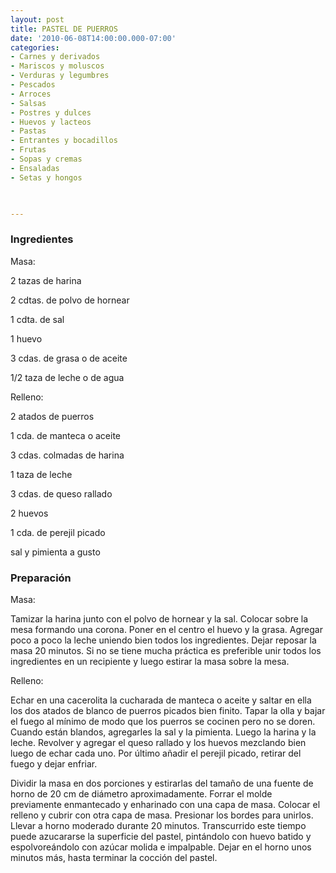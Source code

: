 ```yaml
---
layout: post
title: PASTEL DE PUERROS
date: '2010-06-08T14:00:00.000-07:00'
categories:
- Carnes y derivados
- Mariscos y moluscos
- Verduras y legumbres
- Pescados
- Arroces
- Salsas
- Postres y dulces
- Huevos y lacteos
- Pastas
- Entrantes y bocadillos
- Frutas
- Sopas y cremas
- Ensaladas
- Setas y hongos
 


---
```


<h3>Ingredientes</h3>

Masa:

2 tazas de harina

2 cdtas. de polvo de hornear

1 cdta. de sal

1 huevo

3 cdas. de grasa o de aceite

1/2 taza de leche o de agua

Relleno:

2 atados de puerros

1 cda. de manteca o aceite

3 cdas. colmadas de harina

1 taza de leche

3 cdas. de queso rallado

2 huevos

1 cda. de perejil picado

sal y pimienta a gusto

<h3>Preparación</h3>

Masa:

Tamizar la harina junto con el polvo de hornear y la sal. Colocar sobre la mesa formando una corona. Poner en el centro el huevo y la grasa. Agregar poco a poco la leche uniendo bien todos los ingredientes. Dejar reposar la masa 20 minutos. Si no se tiene mucha práctica es preferible unir todos los ingredientes en un recipiente y luego estirar la masa sobre la mesa.

Relleno:

Echar en una cacerolita la cucharada de manteca o aceite y saltar en ella los dos atados de blanco de puerros picados bien finito. Tapar la olla y bajar el fuego al mínimo de modo que los puerros se cocinen pero no se doren. Cuando están blandos, agregarles la sal y la pimienta. Luego la harina y la leche. Revolver y agregar el queso rallado y los huevos mezclando bien luego de echar cada uno. Por último añadir el perejil picado, retirar del fuego y dejar enfriar.

Dividir la masa en dos porciones y estirarlas del tamaño de una fuente de horno de 20 cm de diámetro aproximadamente. Forrar el molde previamente enmantecado y enharinado con una capa de masa. Colocar el relleno y cubrir con otra capa de masa. Presionar los bordes para unirlos. Llevar a horno moderado durante 20 minutos. Transcurrido este tiempo puede azucararse la superficie del pastel, pintándolo con huevo batido y espolvoreándolo con azúcar molida e impalpable. Dejar en el horno unos minutos más, hasta terminar la cocción del pastel.

